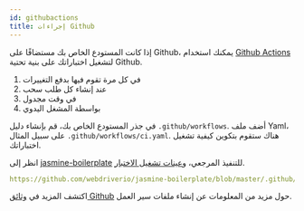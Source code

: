 ```yaml
---
id: githubactions
title: إجراءات Github
---
```


إذا كانت المستودع الخاص بك مستضافًا على Github، يمكنك استخدام [Github Actions](https://docs.github.com/en/actions) لتشغيل اختباراتك على بنية تحتية Github.

1. في كل مرة تقوم فيها بدفع التغييرات
2. عند إنشاء كل طلب سحب
3. في وقت مجدول
4. بواسطة المشغل اليدوي

في جذر المستودع الخاص بك، قم بإنشاء دليل `.github/workflows`. أضف ملف Yaml، على سبيل المثال `.github/workflows/ci.yaml`. هناك ستقوم بتكوين كيفية تشغيل اختباراتك.

انظر إلى [jasmine-boilerplate](https://github.com/webdriverio/jasmine-boilerplate/blob/master/.github/workflows/ci.yaml) للتنفيذ المرجعي، و[عينات تشغيل الاختبار](https://github.com/webdriverio/jasmine-boilerplate/actions?query=workflow%3ACI).

```yaml reference
https://github.com/webdriverio/jasmine-boilerplate/blob/master/.github/workflows/ci.yaml
```

اكتشف المزيد في [وثائق Github](https://docs.github.com/en/actions/managing-workflow-runs-and-deployments/managing-workflow-runs/manually-running-a-workflow?tool=cli) حول مزيد من المعلومات عن إنشاء ملفات سير العمل.